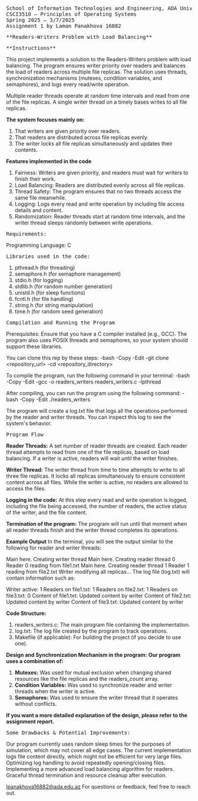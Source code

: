 <pre>
School of Information Technologies and Engineering, ADA University
CSCI3510 – Principles of Operating Systems 
Spring 2025 – 3/7/2025
Assignment 1 by Laman Panakhova 16882
</pre>

<pre>
**Readers-Writers Problem with Load Balancing**
</pre>

<pre>
**Instructions**
</pre>


This project implements a solution to the Readers-Writers problem with load balancing. 
The program ensures writer priority over readers and balances the load of readers across multiple file replicas. 
The solution uses threads, synchronization mechanisms (mutexes, condition variables, and semaphores), and logs every read/write operation.

Multiple reader threads operate at random time intervals and read from one of the file replicas.
A single writer thread on a timely bases writes to all file replicas.

**The system focuses mainly on:**
1. That writers are given priority over readers.
2. That readers are distributed across file replicas evenly.
3. The writer locks all file replicas simultaneously and updates their contents.

**Features implemented in the code**
1. Fairness: Writers are given priority, and readers must wait for writers to finish their work.
2. Load Balancing: Readers are distributed evenly across all file replicas.
3. Thread Safety: The program ensures that no two threads access the same file meanwhile.
4. Logging: Logs every read and write operation by including file access details and content.
5. Randomization: Reader threads start at random time intervals, and the writer thread sleeps randomly between write operations.

<pre>
Requirements:
</pre>
Programming Language: C

<pre>
Libraries used in the code:
</pre>
1. pthread.h (for threading)
2. semaphore.h (for semaphore management)
3. stdio.h (for logging)
4. stdlib.h (for random number generation)
5. unistd.h (for sleep functions)
6. fcntl.h (for file handling)
7. string.h (for string manipulation)
8. time.h (for random seed generation)

<pre>
Compilation and Running the Program
</pre>

Prerequisites:
Ensure that you have a C compiler installed (e.g., GCC). 
The program also uses POSIX threads and semaphores, so your system should support these libraries.

You can clone this rep by these steps:
-bash
-Copy
-Edit
-git clone <repository_url>
-cd <repository_directory>

To compile the program, run the following command in your terminal:
-bash
-Copy
-Edit
-gcc -o readers_writers readers_writers.c -lpthread

After compiling, you can run the program using the following command:
-bash
-Copy
-Edit
./readers_writers

The program will create a log.txt file that logs all the operations performed by the reader and writer threads. 
You can inspect this log to see the system's behavior.

<pre>
Program Flow
</pre>

**Reader Threads:**
A set number of reader threads are created.
Each reader thread attempts to read from one of the file replicas, based on load balancing.
If a writer is active, readers will wait until the writer finishes.

**Writer Thread:**
The writer thread from time to time attempts to write to all three file replicas.
It locks all replicas simultaneously to ensure consistent content across all files.
While the writer is active, no readers are allowed to access the files.

**Logging in the code:**
At this step every read and write operation is logged, including the file being accessed, the number of readers, the active status of the writer, and the file content.

**Termination of the program:**
The program will run until that moment when all reader threads finish and the writer thread completes its operations.

**Example Output**
In the terminal, you will see the output similar to the following for reader and writer threads:

Main here. Creating writer thread
Main here. Creating reader thread 0
Reader 0 reading from file1.txt
Main here. Creating reader thread 1
Reader 1 reading from file2.txt
Writer modifying all replicas...
The log file (log.txt) will contain information such as:

Writer active: 1
Readers on file1.txt: 1
Readers on file2.txt: 1
Readers on file3.txt: 0
Content of file1.txt: Updated content by writer
Content of file2.txt: Updated content by writer
Content of file3.txt: Updated content by writer

**Code Structure:**
1. readers_writers.c: The main program file containing the implementation.
2. log.txt: The log file created by the program to track operations.
3. Makefile (if applicable): For building the project (if you decide to use one).

**Design and Synchronization Mechanism in the program:**
**Our program uses a combination of:**
1. **Mutexes:** Was used for mutual exclusion when changing shared resources like the file replicas and the readers_count array.
2. **Condition Variables:** Was used to synchronize reader and writer threads when the writer is active.
3. **Semaphores:** Was used to ensure the writer thread that it operates without conflicts.

**If you want a more detailed explanation of the design, please refer to the assignment report.**
<pre>
Some Drawbacks & Potential Improvements:
</pre>
Our program currently uses random sleep times for the purposes of simulation, which may not cover all edge cases.
The current implementation logs file content directly, which might not be efficient for very large files.
Optimizing log handling to avoid repeatedly opening/closing files.
Implementing a more advanced load balancing algorithm for readers.
Graceful thread termination and resource cleanup after execution.

lpanakhova16882@ada.edu.az
For questions or feedback, feel free to reach out.
